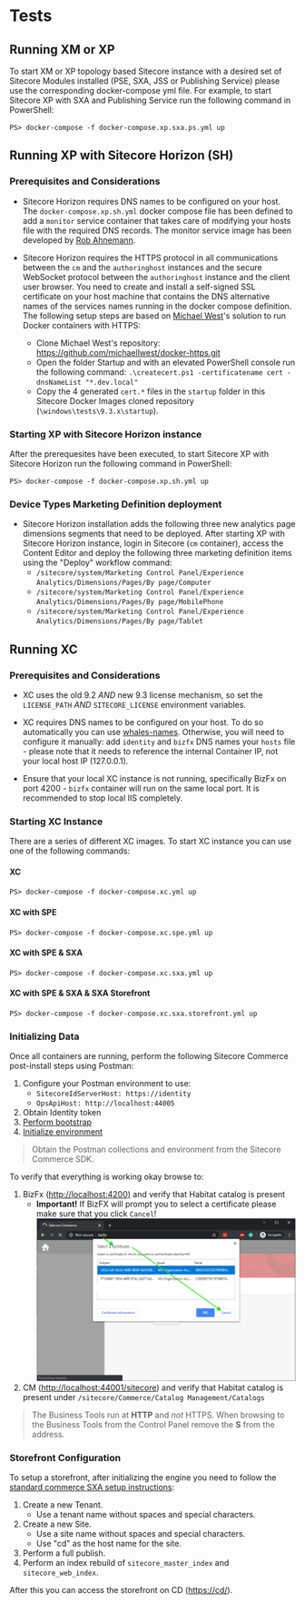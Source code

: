 # Tests

## Running XM or XP

To start XM or XP topology based Sitecore instance with a desired set of Sitecore Modules installed (PSE, SXA, JSS or Publishing Service) please use the corresponding docker-compose yml file. For example, to start Sitecore XP with SXA and Publishing Service run the following command in PowerShell:

```{.ps1}
PS> docker-compose -f docker-compose.xp.sxa.ps.yml up
```

## Running XP with Sitecore Horizon (SH)

### Prerequisites and Considerations

- Sitecore Horizon requires DNS names to be configured on your host. The `docker-compose.xp.sh.yml` docker compose file has been defined to add a `monitor` service container that takes care of modifying your hosts file with the required DNS records. The monitor service image has been developed by [Rob Ahnemann](http://rockpapersitecore.com/2020/01/maintain-your-hosts-file-with-a-docker-container/).

- Sitecore Horizon requires the HTTPS protocol in all communications between the `cm` and the `authoringhost` instances and the secure WebSocket protocol between the `authoringhost` instance and the client user browser. You need to create and install a self-signed SSL certificate on your host machine that contains the DNS alternative names of the services names running in the docker compose definition. The following setup steps are based on [Michael West](https://github.com/michaellwest/docker-https)'s solution to run Docker containers with HTTPS:
   - Clone Michael West's repository: https://github.com/michaellwest/docker-https.git
   - Open the folder Startup and with an elevated PowerShell console run the following command: `.\createcert.ps1 -certificatename cert -dnsNameList "*.dev.local"`
   - Copy the 4 generated `cert.*` files in the `startup` folder in this Sitecore Docker Images cloned repository (`\windows\tests\9.3.x\startup`).

### Starting XP with Sitecore Horizon instance

After the prerequesites have been executed, to start Sitecore XP with Sitecore Horizon run the following command in PowerShell:

```{.ps1}
PS> docker-compose -f docker-compose.xp.sh.yml up
```

### Device Types Marketing Definition deployment

- Sitecore Horizon installation adds the following three new analytics page dimensions segments that need to be deployed. After starting XP with Sitecore Horizon instance, login in Sitecore (`cm` container), access the Content Editor and deploy the following three marketing definition items using the "Deploy" workflow command:
   - `/sitecore/system/Marketing Control Panel/Experience Analytics/Dimensions/Pages/By page/Computer`
   - `/sitecore/system/Marketing Control Panel/Experience Analytics/Dimensions/Pages/By page/MobilePhone`
   - `/sitecore/system/Marketing Control Panel/Experience Analytics/Dimensions/Pages/By page/Tablet`

## Running XC

### Prerequisites and Considerations

- XC uses the old 9.2 *AND* new 9.3 license mechanism, so set the `LICENSE_PATH` *AND* `SITECORE_LICENSE` environment variables.

- XC requires DNS names to be configured on your host. To do so automatically you can use [whales-names](https://github.com/gregolsky/whales-names). Otherwise, you will need to configure it manually: add `identity` and `bizfx` DNS names your `hosts` file - please note that it needs to reference the internal Container IP, not your local host IP (127.0.0.1).

- Ensure that your local XC instance is not running, specifically BizFx on port 4200 - `bizfx` container will run on the same local port. It is recommended to stop local IIS completely.

### Starting XC Instance

There are a series of different XC images. To start XC instance you can use one of the following commands:

#### XC

```{.ps1}
PS> docker-compose -f docker-compose.xc.yml up
```

#### XC with SPE

```{.ps1}
PS> docker-compose -f docker-compose.xc.spe.yml up
```

#### XC with SPE & SXA

```{.ps1}
PS> docker-compose -f docker-compose.xc.sxa.yml up
```

#### XC with SPE & SXA & SXA Storefront

```{.ps1}
PS> docker-compose -f docker-compose.xc.sxa.storefront.yml up
```

### Initializing Data

Once all containers are running, perform the following Sitecore Commerce post-install steps using Postman:

1. Configure your Postman environment to use:
    - `SitecoreIdServerHost: https://identity`
    - `OpsApiHost: http://localhost:44005`
2. Obtain Identity token
3. [Perform bootstrap](https://doc.sitecore.com/developers/93/sitecore-experience-commerce/en/bootstrap-the-commerce-engine.html)
4. [Initialize environment](https://doc.sitecore.com/developers/93/sitecore-experience-commerce/en/clean-and-initialize-the-environment.html)

> Obtain the Postman collections and environment from the Sitecore Commerce SDK.

To verify that everything is working okay browse to:

1. BizFx (<http://localhost:4200)> and verify that Habitat catalog is present
   - **Important!** If BizFX will prompt you to select a certificate please make sure that you click `Cancel`!
   ![BizFx Certificate Prompt](./readme/BizFx-certificate-prompt.png)
2. CM (<http://localhost:44001/sitecore>) and verify that Habitat catalog is present under `/sitecore/Commerce/Catalog Management/Catalogs`

> The Business Tools run at **HTTP** and *not* HTTPS. When browsing to the Business Tools from the Control Panel remove the **S** from the address.

### Storefront Configuration

To setup a storefront, after initializing the engine you need to follow the [standard commerce SXA setup instructions](https://doc.sitecore.com/users/91/sitecore-experience-commerce/en/set-up-a-storefront-site.html):

1. Create a new Tenant.
   - Use a tenant name without spaces and special characters.
1. Create a new Site.
   - Use a site name without spaces and special characters.
   - Use "cd" as the host name for the site.
1. Perform a full publish.
1. Perform an index rebuild of `sitecore_master_index` and `sitecore_web_index`.

After this you can access the storefront on CD (<https://cd/>).
